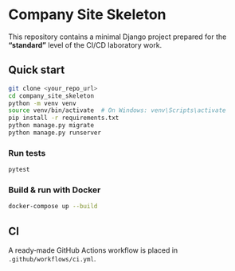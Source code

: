 # Company Site Skeleton

This repository contains a minimal Django project prepared for the **“standard”** level of the CI/CD laboratory work.

## Quick start

```bash
git clone <your_repo_url>
cd company_site_skeleton
python -m venv venv
source venv/bin/activate  # On Windows: venv\Scripts\activate
pip install -r requirements.txt
python manage.py migrate
python manage.py runserver
```

### Run tests

```bash
pytest
```

### Build & run with Docker

```bash
docker-compose up --build
```

## CI

A ready‑made GitHub Actions workflow is placed in `.github/workflows/ci.yml`.
